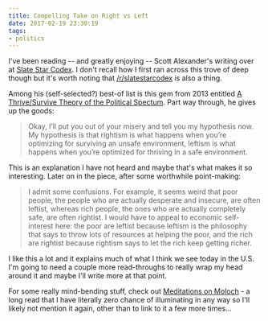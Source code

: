 ```yaml
---
title: Compelling Take on Right vs Left
date: 2017-02-19 23:30:19
tags:
- politics
---
```


I've been reading -- and greatly enjoying -- Scott Alexander's writing over at [Slate
Star Codex](http://slatestarcodex.com). I don't recall how I first ran across this trove of deep though but it's worth noting that [/r/slatestarcodex](https://www.reddit.com/r/slatestarcodex/) is also a thing.

Among his (self-selected?) best-of list is this gem from 2013 entitled [A Thrive/Survive Theory of the Political Spectum](http://slatestarcodex.com/2013/03/04/a-thrivesurvive-theory-of-the-political-spectrum/). Part way through, he gives up the goods:

> Okay, I’ll put you out of your misery and tell you my hypothesis now. My hypothesis is that rightism is what happens when you’re optimizing for surviving an unsafe environment, leftism is what happens when you’re optimized for thriving in a safe environment.

This is an explanation I have not heard and maybe that's what makes it so interesting. Later on in the piece, after some worthwhile point-making:

> I admit some confusions. For example, it seems weird that poor people, the people who are actually desperate and insecure, are often leftist, whereas rich people, the ones who are actually completely safe, are often rightist. I would have to appeal to economic self-interest here: the poor are leftist because leftism is the philosophy that says to throw lots of resources at helping the poor, and the rich are rightist because rightism says to let the rich keep getting richer.

I like this a lot and it explains much of what I think we see today in the U.S. I'm going to need a couple more read-throughs to really wrap my head around it and maybe I'll write more at that point.

For some really mind-bending stuff, check out [Meditations on Moloch](http://slatestarcodex.com/2014/07/30/meditations-on-moloch/) - a long read that I have literally zero chance of illuminating in any way so I'll likely not mention it again, other than to link to it a few more times...
